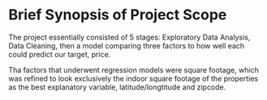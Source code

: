 # Brief Synopsis of Project Scope

The project essentially consisted of 5 stages: Exploratory Data Analysis, Data Cleaning, then a model 
comparing three factors to how well each could predict our target, price.

Tha factors that underwent regression models were square footage, which was refined to look exclusively the indoor square footage of the properties as the best explanatory variable, latitude/longtitude and zipcode.
